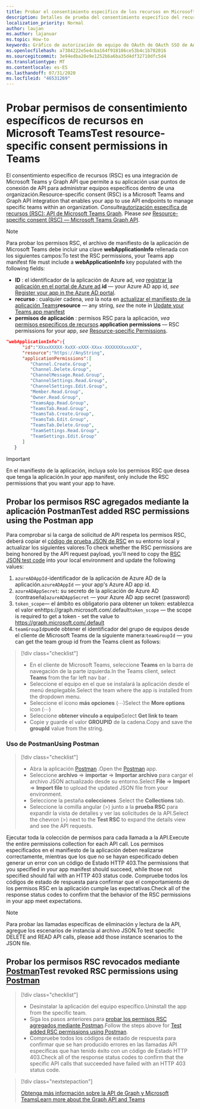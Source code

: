 ```yaml
---
title: Probar el consentimiento específico de los recursos en Microsoft Teams
description: Detalles de prueba del consentimiento específico del recurso en Microsoft Teams con Postman
localization_priority: Normal
author: laujan
ms.author: lajanuar
ms.topic: How-to
keywords: Gráfico de autorización de equipo de OAuth de OAuth SSO de AAD de Microsoft Teams
ms.openlocfilehash: a7384222e5e4cba164f918186ce53b4c1b702016
ms.sourcegitcommit: 3e94edba28e9e1252b6a6ba35d4df32710dfc5d4
ms.translationtype: MT
ms.contentlocale: es-ES
ms.lasthandoff: 07/31/2020
ms.locfileid: "46531269"
---
```

# <a name="test-resource-specific-consent-permissions--in-teams"></a><span data-ttu-id="8a4a2-104">Probar permisos de consentimiento específicos de recursos en Microsoft Teams</span><span class="sxs-lookup"><span data-stu-id="8a4a2-104">Test resource-specific consent permissions  in Teams</span></span>

<span data-ttu-id="8a4a2-105">El consentimiento específico de recursos (RSC) es una integración de Microsoft Teams y Graph API que permite a su aplicación usar puntos de conexión de API para administrar equipos específicos dentro de una organización.</span><span class="sxs-lookup"><span data-stu-id="8a4a2-105">Resource-specific consent (RSC) is a Microsoft Teams and Graph API integration that enables your app to use API endpoints to manage specific teams within an organization.</span></span> <span data-ttu-id="8a4a2-106">*Consulte*[autorización específica de recursos (RSC): API de Microsoft Teams Graph](resource-specific-consent.md).  </span><span class="sxs-lookup"><span data-stu-id="8a4a2-106">Please *see*  [Resource-specific consent (RSC) — Microsoft Teams Graph API](resource-specific-consent.md).</span></span>

> [!NOTE]
><span data-ttu-id="8a4a2-107">Para probar los permisos RSC, el archivo de manifiesto de la aplicación de Microsoft Teams debe incluir una clave **webApplicationInfo** rellenada con los siguientes campos:</span><span class="sxs-lookup"><span data-stu-id="8a4a2-107">To test the RSC permissions, your Teams app manifest file must include a **webApplicationInfo** key populated with the following fields:</span></span>
>
> - <span data-ttu-id="8a4a2-108">**ID** : el identificador de la aplicación de Azure ad, *vea* [registrar la aplicación en el portal de Azure ad](resource-specific-consent.md#register-your-app-with-microsoft-identity-platform-via-the-azure-ad-portal).</span><span class="sxs-lookup"><span data-stu-id="8a4a2-108">**id**  — your Azure AD app id, *see* [Register your app in the Azure AD portal](resource-specific-consent.md#register-your-app-with-microsoft-identity-platform-via-the-azure-ad-portal).</span></span>
> - <span data-ttu-id="8a4a2-109">**recurso** : cualquier cadena, *vea* la nota en [actualizar el manifiesto de la aplicación Teams](resource-specific-consent.md#update-your-teams-app-manifest)</span><span class="sxs-lookup"><span data-stu-id="8a4a2-109">**resource**  — any string, *see* the note in  [Update your Teams app manifest](resource-specific-consent.md#update-your-teams-app-manifest)</span></span>
> - <span data-ttu-id="8a4a2-110">**permisos de aplicación** : permisos RSC para la aplicación, *vea* [permisos específicos de recursos](resource-specific-consent.md#resource-specific-permissions).</span><span class="sxs-lookup"><span data-stu-id="8a4a2-110">**application permissions** — RSC permissions for  your app, *see* [Resource-specific Permissions](resource-specific-consent.md#resource-specific-permissions).</span></span>

```json
"webApplicationInfo":{
      "id":"XXxxXXXXX-XxXX-xXXX-XXxx-XXXXXXXxxxXX",
      "resource":"https://AnyString",
      "applicationPermissions":[
         "Channel.Create.Group",
         "Channel.Delete.Group",
         "ChannelMessage.Read.Group",
         "ChannelSettings.Read.Group",
         "ChannelSettings.Edit.Group",
         "Member.Read.Group",
         "Owner.Read.Group",
         "TeamsApp.Read.Group",
         "TeamsTab.Read.Group",
         "TeamsTab.Create.Group",
         "TeamsTab.Edit.Group",
         "TeamsTab.Delete.Group",
         "TeamSettings.Read.Group",
         "TeamSettings.Edit.Group"
      ]
   }
```

>[!IMPORTANT]
><span data-ttu-id="8a4a2-111">En el manifiesto de la aplicación, incluya solo los permisos RSC que desea que tenga la aplicación.</span><span class="sxs-lookup"><span data-stu-id="8a4a2-111">In your app manifest, only include the RSC permissions that you want your app to have.</span></span>

## <a name="test-added-rsc-permissions-using-the-postman-app"></a><span data-ttu-id="8a4a2-112">Probar los permisos RSC agregados mediante la aplicación Postman</span><span class="sxs-lookup"><span data-stu-id="8a4a2-112">Test added RSC permissions using the Postman app</span></span>

<span data-ttu-id="8a4a2-113">Para comprobar si la carga de solicitud de API respeta los permisos RSC, deberá copiar el [código de prueba JSON de RSC](test-rsc-json-file.md) en su entorno local y actualizar los siguientes valores:</span><span class="sxs-lookup"><span data-stu-id="8a4a2-113">To check whether the RSC permissions are being honored by the API request payload, you'll need to copy the [RSC JSON test code](test-rsc-json-file.md) into your local environment and update the following values:</span></span>

1. <span data-ttu-id="8a4a2-114">`azureADAppId`-identificador de la aplicación de Azure AD de la aplicación.</span><span class="sxs-lookup"><span data-stu-id="8a4a2-114">`azureADAppId`  — your app's Azure AD app id.</span></span>
1. <span data-ttu-id="8a4a2-115">`azureADAppSecret`: su secreto de la aplicación de Azure AD (contraseña)</span><span class="sxs-lookup"><span data-stu-id="8a4a2-115">`azureADAppSecret`  — your Azure AD app secret (password)</span></span>
1. <span data-ttu-id="8a4a2-116">`token_scope`— el ámbito es obligatorio para obtener un token: establezca el valor enhttps://graph.microsoft.com/.default</span><span class="sxs-lookup"><span data-stu-id="8a4a2-116">`token_scope`  — the scope is required to get a token - set the value to https://graph.microsoft.com/.default</span></span>
1. <span data-ttu-id="8a4a2-117">`teamGroupId`puede obtener el identificador del grupo de equipos desde el cliente de Microsoft Teams de la siguiente manera:</span><span class="sxs-lookup"><span data-stu-id="8a4a2-117">`teamGroupId` — you can get the team group id from the Teams client as follows:</span></span>

> [!div class="checklist"]
>
> * <span data-ttu-id="8a4a2-118">En el cliente de Microsoft Teams, seleccione **Teams** en la barra de navegación de la parte izquierda.</span><span class="sxs-lookup"><span data-stu-id="8a4a2-118">In the Teams client, select **Teams** from the far left nav bar .</span></span>
> * <span data-ttu-id="8a4a2-119">Seleccione el equipo en el que se instalará la aplicación desde el menú desplegable.</span><span class="sxs-lookup"><span data-stu-id="8a4a2-119">Select the team where the app is installed from the dropdown menu.</span></span>
> * <span data-ttu-id="8a4a2-120">Seleccione el icono **más opciones** (&#8943;)</span><span class="sxs-lookup"><span data-stu-id="8a4a2-120">Select the **More options** icon (&#8943;)</span></span>
> * <span data-ttu-id="8a4a2-121">Seleccione **obtener vínculo a equipo**</span><span class="sxs-lookup"><span data-stu-id="8a4a2-121">Select **Get link to team**</span></span> 
> * <span data-ttu-id="8a4a2-122">Copie y guarde el valor **GROUPID** de la cadena.</span><span class="sxs-lookup"><span data-stu-id="8a4a2-122">Copy and save the **groupId** value from the string.</span></span>

### <a name="using-postman"></a><span data-ttu-id="8a4a2-123">Uso de Postman</span><span class="sxs-lookup"><span data-stu-id="8a4a2-123">Using Postman</span></span>

> [!div class="checklist"]
>
> * <span data-ttu-id="8a4a2-124">Abra la aplicación [Postman](https://www.postman.com) .</span><span class="sxs-lookup"><span data-stu-id="8a4a2-124">Open the [Postman](https://www.postman.com) app.</span></span>
> * <span data-ttu-id="8a4a2-125">Seleccione **archivo**  =>  **importar**  =>  **Importar archivo** para cargar el archivo JSON actualizado desde su entorno.</span><span class="sxs-lookup"><span data-stu-id="8a4a2-125">Select **File** => **Import** => **Import file** to upload the updated JSON file from your environment.</span></span>  
> * <span data-ttu-id="8a4a2-126">Seleccione la pestaña **colecciones** .</span><span class="sxs-lookup"><span data-stu-id="8a4a2-126">Select the **Collections** tab.</span></span> 
> * <span data-ttu-id="8a4a2-127">Seleccione la comilla angular (>) junto a la **prueba RSC** para expandir la vista de detalles y ver las solicitudes de la API.</span><span class="sxs-lookup"><span data-stu-id="8a4a2-127">Select the chevron (>) next to the **Test RSC** to expand the details view and see the API requests.</span></span>

<span data-ttu-id="8a4a2-128">Ejecutar toda la colección de permisos para cada llamada a la API.</span><span class="sxs-lookup"><span data-stu-id="8a4a2-128">Execute the entire permissions collection for each API call.</span></span> <span data-ttu-id="8a4a2-129">Los permisos especificados en el manifiesto de la aplicación deben realizarse correctamente, mientras que los que no se hayan especificado deben generar un error con un código de Estado HTTP 403.</span><span class="sxs-lookup"><span data-stu-id="8a4a2-129">The permissions that you specified in your app manifest should succeed, while those not specified should fail with an HTTP 403 status code.</span></span> <span data-ttu-id="8a4a2-130">Compruebe todos los códigos de estado de respuesta para confirmar que el comportamiento de los permisos RSC en la aplicación cumple las expectativas.</span><span class="sxs-lookup"><span data-stu-id="8a4a2-130">Check all of the response status codes to confirm that the behavior of the RSC permissions in your app meet expectations.</span></span>

>[!NOTE]
><span data-ttu-id="8a4a2-131">Para probar las llamadas específicas de eliminación y lectura de la API, agregue los escenarios de instancia al archivo JSON.</span><span class="sxs-lookup"><span data-stu-id="8a4a2-131">To test specific DELETE and READ API calls, please add those instance scenarios to the JSON file.</span></span>

## <a name="test--revoked-rsc-permissions-using-postman"></a><span data-ttu-id="8a4a2-132">Probar los permisos RSC revocados mediante [Postman](https://www.postman.com/)</span><span class="sxs-lookup"><span data-stu-id="8a4a2-132">Test  revoked RSC permissions using [Postman](https://www.postman.com/)</span></span>

> [!div class="checklist"]
>
> * <span data-ttu-id="8a4a2-133">Desinstalar la aplicación del equipo específico.</span><span class="sxs-lookup"><span data-stu-id="8a4a2-133">Uninstall the app from the specific team.</span></span>
> * <span data-ttu-id="8a4a2-134">Siga los pasos anteriores para [probar los permisos RSC agregados mediante Postman](#test-added-rsc-permissions-using-the-postman-app).</span><span class="sxs-lookup"><span data-stu-id="8a4a2-134">Follow the steps above for [Test added RSC permissions using Postman](#test-added-rsc-permissions-using-the-postman-app).</span></span>
> * <span data-ttu-id="8a4a2-135">Compruebe todos los códigos de estado de respuesta para confirmar que se han producido errores en las llamadas API específicas que han tenido éxito con un código de Estado HTTP 403.</span><span class="sxs-lookup"><span data-stu-id="8a4a2-135">Check all of the response status codes to confirm that the specific API calls that succeeded have failed with an HTTP 403 status code.</span></span>

> [!div class="nextstepaction"]
>
> [<span data-ttu-id="8a4a2-136">Obtenga más información sobre la API de Graph y Microsoft Teams</span><span class="sxs-lookup"><span data-stu-id="8a4a2-136">Learn more about the Graph API and Teams</span></span>](/graph/api/resources/teams-api-overview?view=graph-rest-1.0)
